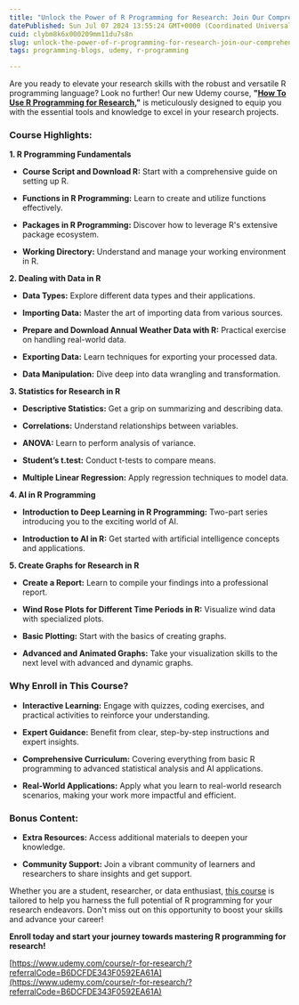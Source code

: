```yaml
---
title: "Unlock the Power of R Programming for Research: Join Our Comprehensive Udemy Course!"
datePublished: Sun Jul 07 2024 13:55:24 GMT+0000 (Coordinated Universal Time)
cuid: clybm8k6x000209mm11du7s8n
slug: unlock-the-power-of-r-programming-for-research-join-our-comprehensive-udemy-course
tags: programming-blogs, udemy, r-programming

---
```


Are you ready to elevate your research skills with the robust and versatile R programming language? Look no further! Our new Udemy course, **"**[**How To Use R Programming for Research**](https://www.udemy.com/course/r-for-research/?referralCode=B6DCFDE343F0592EA61A)**,"** is meticulously designed to equip you with the essential tools and knowledge to excel in your research projects.

### Course Highlights:

**1\. R Programming Fundamentals**

* **Course Script and Download R:** Start with a comprehensive guide on setting up R.
    
* **Functions in R Programming:** Learn to create and utilize functions effectively.
    
* **Packages in R Programming:** Discover how to leverage R's extensive package ecosystem.
    
* **Working Directory:** Understand and manage your working environment in R.
    

**2\. Dealing with Data in R**

* **Data Types:** Explore different data types and their applications.
    
* **Importing Data:** Master the art of importing data from various sources.
    
* **Prepare and Download Annual Weather Data with R:** Practical exercise on handling real-world data.
    
* **Exporting Data:** Learn techniques for exporting your processed data.
    
* **Data Manipulation:** Dive deep into data wrangling and transformation.
    

**3\. Statistics for Research in R**

* **Descriptive Statistics:** Get a grip on summarizing and describing data.
    
* **Correlations:** Understand relationships between variables.
    
* **ANOVA:** Learn to perform analysis of variance.
    
* **Student’s t.test:** Conduct t-tests to compare means.
    
* **Multiple Linear Regression:** Apply regression techniques to model data.
    

**4\. AI in R Programming**

* **Introduction to Deep Learning in R Programming:** Two-part series introducing you to the exciting world of AI.
    
* **Introduction to AI in R:** Get started with artificial intelligence concepts and applications.
    

**5\. Create Graphs for Research in R**

* **Create a Report:** Learn to compile your findings into a professional report.
    
* **Wind Rose Plots for Different Time Periods in R:** Visualize wind data with specialized plots.
    
* **Basic Plotting:** Start with the basics of creating graphs.
    
* **Advanced and Animated Graphs:** Take your visualization skills to the next level with advanced and dynamic graphs.
    

### Why Enroll in This Course?

* **Interactive Learning:** Engage with quizzes, coding exercises, and practical activities to reinforce your understanding.
    
* **Expert Guidance:** Benefit from clear, step-by-step instructions and expert insights.
    
* **Comprehensive Curriculum:** Covering everything from basic R programming to advanced statistical analysis and AI applications.
    
* **Real-World Applications:** Apply what you learn to real-world research scenarios, making your work more impactful and efficient.
    

### Bonus Content:

* **Extra Resources:** Access additional materials to deepen your knowledge.
    
* **Community Support:** Join a vibrant community of learners and researchers to share insights and get support.
    

Whether you are a student, researcher, or data enthusiast, [this course](https://www.udemy.com/course/r-for-research/?referralCode=B6DCFDE343F0592EA61A) is tailored to help you harness the full potential of R programming for your research endeavors. Don't miss out on this opportunity to boost your skills and advance your career!

**Enroll today and start your journey towards mastering R programming for research!**

[https://www.udemy.com/course/r-for-research/?referralCode=B6DCFDE343F0592EA61A](https://www.udemy.com/course/r-for-research/?referralCode=B6DCFDE343F0592EA61A)